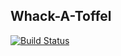 ## Whack-A-Toffel
[![Build Status](https://travis-ci.org/Kolbenschurzgames/Whack-A-Toffel.svg?branch=master)](https://travis-ci.org/Kolbenschurzgames/Whack-A-Toffel)
